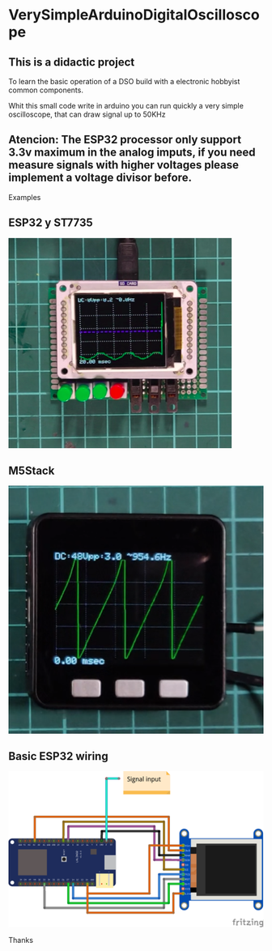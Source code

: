 # VerySimpleArduinoDigitalOscilloscope

## This is a didactic project
To learn the basic operation of a DSO build with a electronic hobbyist common components.

Whit this small code write in arduino you can run quickly a very simple oscilloscope, that can draw signal up to 50KHz

## Atencion: The ESP32 processor only support 3.3v maximum in the analog imputs, if you need measure signals with higher voltages please implement a voltage divisor before.

Examples

## ESP32 y ST7735

![ESP32](ESP32Osc.png)

## M5Stack

![M5Stack](M5StackOsc.png)

## Basic ESP32 wiring

![Wiring](ESP32OSCFritzing.png)

Thanks
